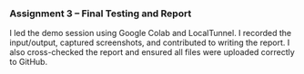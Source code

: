### Assignment 3 – Final Testing and Report

I led the demo session using Google Colab and LocalTunnel. I recorded the input/output, captured screenshots, and contributed to writing the report. I also cross-checked the report and ensured all files were uploaded correctly to GitHub.
